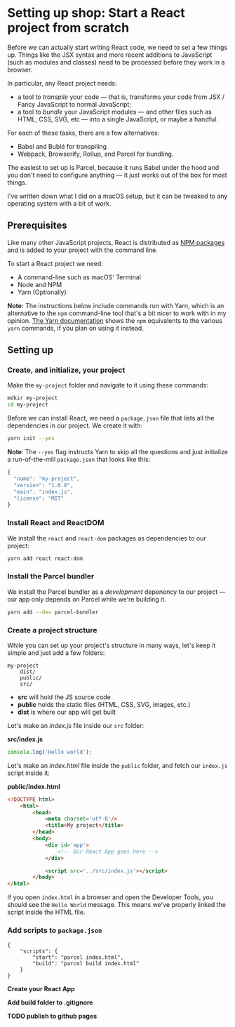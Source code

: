 # Setting up shop: Start a React project from scratch

Before we can actually start writing React code, we need to set a few things up. Things like the JSX syntax and more recent additions to JavaScript (such as modules and classes) need to be processed before they work in a browser.

In particular, any React project needs:

* a tool to _transpile_ your code — that is, transforms your code from JSX / Fancy JavaScript to normal JavaScript;
* a tool to _bundle_ your JavaScript modules — and other files such as HTML, CSS, SVG, etc — into a single JavaScript, or maybe a handful.

For each of these tasks, there are a few alternatives:

* Babel and Bublé for transpiling
* Webpack, Browserify, Rollup, and Parcel for bundling.

The easiest to set up is Parcel, because it runs Babel under the hood and you don't need to configure anything — it just works out of the box for most things.

I've written down what I did on a macOS setup, but it can be tweaked to any operating system with a bit of work.

## Prerequisites

Like many other JavaScript projects, React is distributed as [NPM packages](https://docs.npmjs.com/getting-started/what-is-npm) and is added to your project with the command line.

To start a React project we need:

* A command-line such as macOS' Terminal
* Node and NPM
* Yarn (Optionally)

__Note:__ The instructions below include commands run with Yarn, which is an alternative to the `npm` command-line tool that's a bit nicer to work with in my opinion. [The Yarn documentation](https://yarnpkg.com/lang/en/docs/migrating-from-npm/#toc-cli-commands-comparison) shows the `npm` equivalents to the various `yarn` commands, if you plan on using it instead.

## Setting up

### Create, and initialize, your project

Make the `my-project` folder and navigate to it using these commands:

```bash
mdkir my-project
cd my-project
```

Before we can install React, we need a `package.json` file that lists all the dependencies in our project. We create it with:

```bash
yarn init --yes
```

__Note__: The `--yes` flag instructs Yarn to skip all the questions and just initialize a run-of-the-mill `package.json` that looks like this:

```js
{
  "name": "my-project",
  "version": "1.0.0",
  "main": "index.js",
  "license": "MIT"
}
```

### Install React and ReactDOM

We install the `react` and `react-dom` packages as dependencies to our project:

```bash
yarn add react react-dom
```

### Install the Parcel bundler

We install the Parcel bundler as a _development_ depenency to our project — our app only depends on Parcel while we're building it. 

```bash
yarn add --dev parcel-bundler
```

### Create a project structure

While you can set up your project's structure in many ways, let's keep it simple and just add a few folders:

```
my-project
	dist/
	public/
	src/
```

* __src__ will hold the JS source code
* __public__ holds the static files (HTML, CSS, SVG, images, etc.)
* __dist__ is where our app will get built

Let's make an _index.js_ file inside our `src` folder:


__src/index.js__

```js
console.log('Hello world');
```

Let's make an _index.html_ file inside the `public` folder, and fetch our `index.js` script inside it:

__public/index.html__

```html
<!DOCTYPE html>
	<html>
		<head>
			<meta charset='utf-8'/>
			<title>My project</title>
		</head>
		<body>
			<div id='app'>
				<!-- Our React App goes here -->
			</div>

			<script src='../src/index.js'></script>
		</body>
</html>
```

If you open `index.html` in a browser and open the Developer Tools, you should see the `Hello World` message. This means we've properly linked the script inside the HTML file. 



### Add scripts to `package.json`



```
{
	"scripts": {
		"start": "parcel index.html",
		"build": "parcel build index.html"
	}
}
```

__Create your React App__

__Add build folder to .gitignore__

__TODO publish to github pages__

